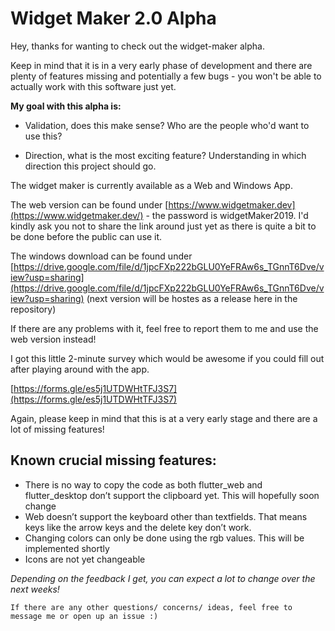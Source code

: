# Widget Maker 2.0 Alpha

Hey, thanks for wanting to check out the widget-maker alpha.

Keep in mind that it is in a very early phase of development and there are plenty of features missing and potentially a few bugs - you won't be able to actually work with this software just yet.

**My goal with this alpha is:**

- Validation, does this make sense? Who are the people who'd want to use this?

- Direction, what is the most exciting feature? Understanding in which direction this project should go.

The widget maker is currently available as a Web and Windows App.

The web version can be found under [https://www.widgetmaker.dev](https://www.widgetmaker.dev/) - the password is widgetMaker2019. I'd kindly ask you not to share the link around just yet as there is quite a bit to be done before the public can use it.

The windows download can be found under [https://drive.google.com/file/d/1jpcFXp222bGLU0YeFRAw6s_TGnnT6Dve/view?usp=sharing](https://drive.google.com/file/d/1jpcFXp222bGLU0YeFRAw6s_TGnnT6Dve/view?usp=sharing) (next version will be hostes as a release here in the repository)

If there are any problems with it, feel free to report them to me and use the web version instead!

I got this little 2-minute survey which would be awesome if you could fill out after playing around with the app.

[https://forms.gle/es5j1UTDWHtTFJ3S7](https://forms.gle/es5j1UTDWHtTFJ3S7)

Again, please keep in mind that this is at a very early stage and there are a lot of missing features!

## **Known crucial missing features:**

- There is no way to copy the code as both flutter_web and flutter_desktop don’t support the clipboard yet. This will hopefully soon change
- Web doesn’t support the keyboard other than textfields. That means keys like the arrow keys and the delete key don’t work.
- Changing colors can only be done using the rgb values. This will be implemented shortly
- Icons are not yet changeable

*Depending on the feedback I get, you can expect a lot to change over the next weeks!*

`If there are any other questions/ concerns/ ideas, feel free to message me or open up an issue :)`
